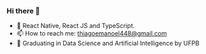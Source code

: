 ### Hi there 👋

  - :seedling: React Native, React JS and TypeScript.
  - 📫 How to reach me: thiagoemanoel448@gmail.com
  - :school: Graduating in Data Science and Artificial Intelligence by UFPB

